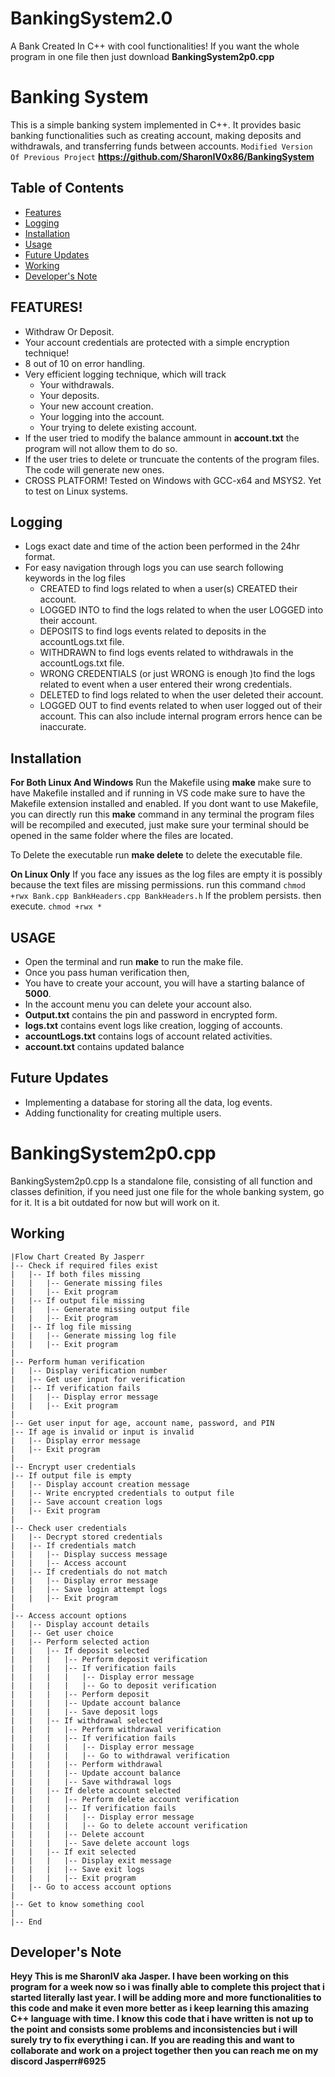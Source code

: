 # BankingSystem2.0
A Bank Created In C++ with cool functionalities! If you want the whole program in one file then just download **BankingSystem2p0.cpp**
# Banking System

This is a simple banking system implemented in C++. It provides basic banking functionalities such as creating account, making deposits and withdrawals, and transferring funds between accounts.
```Modified Version Of Previous Project``` **https://github.com/SharonIV0x86/BankingSystem**
## Table of Contents
- [Features](#features)
- [Logging](#Logging)
- [Installation](#installation)
- [Usage](#usage)
- [Future Updates](#Future-Updates)
- [Working](#Working)
- [Developer's Note](#Developer's-Note)
## FEATURES!
- Withdraw Or Deposit.
- Your account credentials are protected with a simple encryption technique!
- 8 out of 10 on error handling.
- Very efficient logging technique, which will track 
   - Your withdrawals.
   - Your deposits.
   - Your new account creation.
   - Your logging into the account.
   - Your trying to delete existing account.
- If the user tried to modify the balance ammount in **account.txt** the program will not allow them to do so.
- If the user tries to delete or truncuate the contents of the program files. The code will generate new ones.
- CROSS PLATFORM! Tested on Windows with GCC-x64 and MSYS2. Yet to test on Linux systems.

## Logging
   - Logs exact date and time of the action been performed in the 24hr format.
   - For easy navigation through logs you can use search following keywords in the log files
      - CREATED to find logs related to when a user(s) CREATED their account.
      - LOGGED INTO to find the logs related to when the user LOGGED into their account.
      - DEPOSITS to find logs events related to deposits in the accountLogs.txt file.
      - WITHDRAWN to find logs events related to withdrawals in the accountLogs.txt file.
      - WRONG CREDENTIALS (or just WRONG is enough )to find the logs related to event when a user entered their wrong credentials.
      - DELETED to find logs related to when the user deleted their account.
      - LOGGED OUT to find events related to when user logged out of their account. This can also include internal program errors hence can be inaccurate.
## Installation

**For Both Linux And Windows**
Run the Makefile using **make** make sure to have Makefile installed and if running in VS code make sure to have the Makefile extension installed and enabled.
If you dont want to use Makefile, you can directly run this **make** command in any terminal the program files will be recompiled and executed, just make sure your terminal should be opened in the same folder where the files are located.

To Delete the executable run **make delete** to delete the executable file.

**On Linux Only**
If you face any issues as the log files are empty it is possibly because the text files are missing permissions. run this command 
```chmod +rwx Bank.cpp BankHeaders.cpp BankHeaders.h```
If the problem persists. then execute.
```chmod +rwx *```

## USAGE 
- Open the terminal and run **make** to run the make file.
- Once you pass human verification then,
- You have to create your account, you will have a starting balance of **5000**.
- In the account menu you can delete your account also.
- **Output.txt** contains the pin and password in encrypted form.
- **logs.txt** contains event logs like creation, logging of accounts.
- **accountLogs.txt** contains logs of account related activities.
- **account.txt** contains updated balance

## Future Updates
- Implementing a database for storing all the data, log events.
- Adding functionality for creating multiple users.

# BankingSystem2p0.cpp
BankingSystem2p0.cpp Is a standalone file, consisting of all function and classes definition, if you need just one file for the whole banking system, go for it. It is a bit outdated for now but will work on it.


## Working
```Start
|Flow Chart Created By Jasperr
|-- Check if required files exist
|   |-- If both files missing
|   |   |-- Generate missing files
|   |   |-- Exit program
|   |-- If output file missing
|   |   |-- Generate missing output file
|   |   |-- Exit program
|   |-- If log file missing
|   |   |-- Generate missing log file
|   |   |-- Exit program
|
|-- Perform human verification
|   |-- Display verification number
|   |-- Get user input for verification
|   |-- If verification fails
|   |   |-- Display error message
|   |   |-- Exit program
|
|-- Get user input for age, account name, password, and PIN
|-- If age is invalid or input is invalid
|   |-- Display error message
|   |-- Exit program
|
|-- Encrypt user credentials
|-- If output file is empty
|   |-- Display account creation message
|   |-- Write encrypted credentials to output file
|   |-- Save account creation logs
|   |-- Exit program
|
|-- Check user credentials
|   |-- Decrypt stored credentials
|   |-- If credentials match
|   |   |-- Display success message
|   |   |-- Access account
|   |-- If credentials do not match
|   |   |-- Display error message
|   |   |-- Save login attempt logs
|   |   |-- Exit program
|
|-- Access account options
|   |-- Display account details
|   |-- Get user choice
|   |-- Perform selected action
|   |   |-- If deposit selected
|   |   |   |-- Perform deposit verification
|   |   |   |-- If verification fails
|   |   |   |   |-- Display error message
|   |   |   |   |-- Go to deposit verification
|   |   |   |-- Perform deposit
|   |   |   |-- Update account balance
|   |   |   |-- Save deposit logs
|   |   |-- If withdrawal selected
|   |   |   |-- Perform withdrawal verification
|   |   |   |-- If verification fails
|   |   |   |   |-- Display error message
|   |   |   |   |-- Go to withdrawal verification
|   |   |   |-- Perform withdrawal
|   |   |   |-- Update account balance
|   |   |   |-- Save withdrawal logs
|   |   |-- If delete account selected
|   |   |   |-- Perform delete account verification
|   |   |   |-- If verification fails
|   |   |   |   |-- Display error message
|   |   |   |   |-- Go to delete account verification
|   |   |   |-- Delete account
|   |   |   |-- Save delete account logs
|   |   |-- If exit selected
|   |   |   |-- Display exit message
|   |   |   |-- Save exit logs
|   |   |   |-- Exit program
|   |-- Go to access account options
|
|-- Get to know something cool
|
|-- End
```
## Developer's Note
**Heyy This is me SharonIV aka Jasper. I have been working on this program for a week now so i was finally able to complete this project that i started literally last year. I will be adding more and more functionalities to this code and make it even more better as i keep learning this amazing C++ language with time. I know this code that i have written is not up to the point and consists some problems and inconsistencies but i will surely try to fix everything i can. If you are reading this and want to collaborate and work on a project together then you can reach me on my discord Jasperr#6925**
